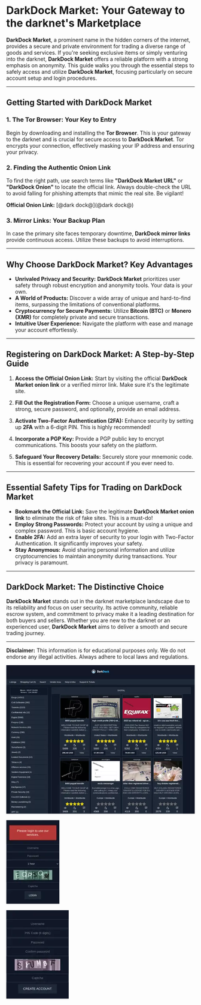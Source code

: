 # DarkDock Market: Your Gateway to the dark&#8203;net's Marketplace

**DarkDock Market**, a prominent name in the hidden corners of the internet, provides a secure and private environment for trading a diverse range of goods and services. If you're seeking exclusive items or simply venturing into the dark&#8203;net, **DarkDock Market** offers a reliable platform with a strong emphasis on anonymity. This guide walks you through the essential steps to safely access and utilize **DarkDock Market**, focusing particularly on secure account setup and login procedures.

---

## Getting Started with DarkDock Market

### 1. **The Tor Browser: Your Key to Entry**
Begin by downloading and installing the **Tor Browser**. This is your gateway to the dark&#8203;net and is crucial for secure access to **DarkDock Market**.
Tor encrypts your connection, effectively masking your IP address and ensuring your privacy.

### 2. **Finding the Authentic Onion Link**
To find the right path, use search terms like **"DarkDock Market URL"** or **"DarkDock Onion"** to locate the official link.
Always double-check the URL to avoid falling for phishing attempts that mimic the real site. Be vigilant!

**Official Onion Link:** [@dark dock@](@dark dock@)

### 3. **Mirror Links: Your Backup Plan**
In case the primary site faces temporary downtime, **DarkDock mirror links** provide continuous access. Utilize these backups to avoid interruptions.

---

## Why Choose DarkDock Market? Key Advantages

*   **Unrivaled Privacy and Security:** **DarkDock Market** prioritizes user safety through robust encryption and anonymity tools. Your data is your own.
*   **A World of Products:** Discover a wide array of unique and hard-to-find items, surpassing the limitations of conventional platforms.
*   **Cryptocurrency for Secure Payments:** Utilize **Bitcoin (BTC)** or **Monero (XMR)** for completely private and secure transactions.
*   **Intuitive User Experience:** Navigate the platform with ease and manage your account effortlessly.

---

## Registering on DarkDock Market: A Step-by-Step Guide

1.  **Access the Official Onion Link:**
  Start by visiting the official **DarkDock Market onion link** or a verified mirror link. Make sure it's the legitimate site.

2.  **Fill Out the Registration Form:**
  Choose a unique username, craft a strong, secure password, and optionally, provide an email address.

3.  **Activate Two-Factor Authentication (2FA):**
  Enhance security by setting up **2FA** with a 6-digit PIN. This is highly recommended!

4.  **Incorporate a PGP Key:**
  Provide a PGP public key to encrypt communications. This boosts your safety on the platform.

5.  **Safeguard Your Recovery Details:**
  Securely store your mnemonic code. This is essential for recovering your account if you ever need to.

---

## Essential Safety Tips for Trading on DarkDock Market

*   **Bookmark the Official Link:** Save the legitimate **DarkDock Market onion link** to eliminate the risk of fake sites. This is a must-do!
*   **Employ Strong Passwords:** Protect your account by using a unique and complex password. This is basic account hygiene.
*   **Enable 2FA:** Add an extra layer of security to your login with Two-Factor Authentication. It significantly improves your safety.
*   **Stay Anonymous:** Avoid sharing personal information and utilize cryptocurrencies to maintain anonymity during transactions. Your privacy is paramount.

---

## DarkDock Market: The Distinctive Choice

**DarkDock Market** stands out in the dark&#8203;net marketplace landscape due to its reliability and focus on user security. Its active community, reliable escrow system, and commitment to privacy make it a leading destination for both buyers and sellers. Whether you are new to the dark&#8203;net or an experienced user, **DarkDock Market** aims to deliver a smooth and secure trading journey.

---

**Disclaimer:** This information is for educational purposes only. We do not endorse any illegal activities. Always adhere to local laws and regulations.

<a href="@dark dock@"><img src="/src/old.webp" alt="DarkDock Market Preview" style="max-width: 100%;"></a>

<a href="@dark dock@"><img src="/src/shot.webp" alt="DarkDock Login" style="max-width: 100%;"></a>

<a href="@dark dock@"><img src="/src/record.webp" alt="DarkDock Register" style="max-width: 100%;"></a>